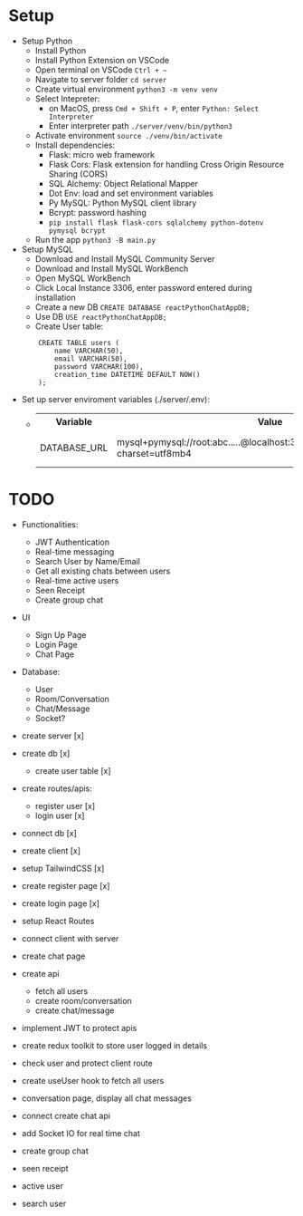 

# Setup
- Setup Python
    - Install Python
    - Install Python Extension on VSCode
    - Open terminal on VSCode `Ctrl + ~`
    - Navigate to server folder `cd server`
    - Create virtual environment `python3 -m venv venv`
    - Select Intepreter:
        - on MacOS, press `Cmd + Shift + P`, enter `Python: Select Interpreter`
        - Enter interpreter path `./server/venv/bin/python3`
    - Activate environment `source ./venv/bin/activate`
    - Install dependencies:
        - Flask: micro web framework
        - Flask Cors: Flask extension for handling Cross Origin Resource Sharing (CORS)
        - SQL Alchemy: Object Relational Mapper
        - Dot Env: load and set environment variables
        - Py MySQL: Python MySQL client library
        - Bcrypt: password hashing
        - `pip install flask flask-cors sqlalchemy python-dotenv pymysql bcrypt`
    - Run the app `python3 -B main.py`
- Setup MySQL
    - Download and Install MySQL Community Server
    - Download and Install MySQL WorkBench
    - Open MySQL WorkBench
    - Click Local Instance 3306, enter password entered during installation
    - Create a new DB `CREATE DATABASE reactPythonChatAppDB;`
    - Use DB `USE reactPythonChatAppDB;`
    - Create User table:
    ```
        CREATE TABLE users (
            name VARCHAR(50),
            email VARCHAR(50),
            password VARCHAR(100),
            creation_time DATETIME DEFAULT NOW()
        );
    ```
- Set up server enviroment variables (./server/.env):
  - <table>
        <tr>
            <th>Variable</th>
            <th>Value</th>
            <th>Description</th>
        </tr>
        <tr>
            <td>DATABASE_URL</td>
            <td>mysql+pymysql://root:abc.....@localhost:3306/reactPythonChatAppDB?charset=utf8mb4</td>
            <td>MySQL Database URL</td>
        </tr>
    </table>




# TODO
 - Functionalities:
 	- JWT Authentication
 	- Real-time messaging
 	- Search User by Name/Email
 	- Get all existing chats between users
 	- Real-time active users
 	- Seen Receipt
 	- Create group chat
 - UI
 	- Sign Up Page
 	- Login Page
 	- Chat Page
 - Database:
 	- User
 	- Room/Conversation
 	- Chat/Message
 	- Socket?

 - create server [x]
 - create db [x]
 	- create user table [x]
 - create routes/apis:
 	- register user [x]
 	- login user [x]
 - connect db [x]
 - create client [x]
 - setup TailwindCSS [x]
 - create register page [x]
 - create login page [x]
 - setup React Routes
 - connect client with server
 - create chat page
 - create api
	- fetch all users
	- create room/conversation
	- create chat/message
 - implement JWT to protect apis
 - create redux toolkit to store user logged in details
 - check user and protect client route
 - create useUser hook to fetch all users 
 - conversation page, display all chat messages
 - connect create chat api
 - add Socket IO for real time chat
 - create group chat
 - seen receipt
 - active user
 - search user